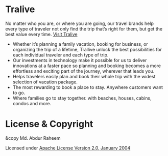 # Tralive
No matter who you are, or where you are going, our travel brands help every type of traveler not only find the trip that’s right for them, but get the best value every time. [Visit Tralive](https://tralive-faad8.web.app/) 

* Whether it’s planning a family vacation, booking for business, or organizing the trip of a lifetime,
Trallive unlock the best possibilities for each individual traveler and each type of trip.
* Our investments in technology make it possible for us to deliver innovations at a faster pace so planning and booking becomes a more effortless and exciting part of the journey, wherever that leads you.
* Helps travelers easily plan and book their whole trip with the widest selection of vacation package.
* The most rewarding to book a place to stay. Anywhere customers want to go.
* Where families go to stay together. with beaches, houses, cabins, condos and more.


# License & Copyright

&copy Md. Abdur Raheem

Licensed under [Apache License Version 2.0, January 2004](LICENSE)